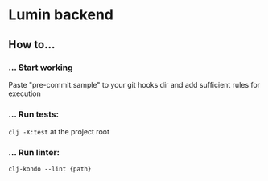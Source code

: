 # Lumin backend

## How to...

### ... Start working
Paste "pre-commit.sample" to your git hooks dir and add sufficient rules for execution

### ... Run tests: 
```clj -X:test``` at the project root

### ... Run linter: 
```clj-kondo --lint {path}```

